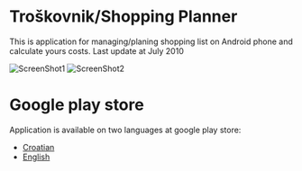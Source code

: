 # Troškovnik/Shopping Planner

This is application for managing/planing shopping list on Android phone and calculate yours costs.
Last update at July 2010

![ScreenShot1](https://lh3.ggpht.com/PlEqteVoOnGca48h9huMAH-86CUWQwe9uUzWGf-IGSDi1Dnl2z5Kh6L_Zti0C4OhIMTl=h900-rw)
![ScreenShot2](https://lh3.ggpht.com/4R46W_7MYRlF33gk3KhQRylmqFSZNMtvzsDaqip4BGj0LIqGiX77d6Tv-m_7EvLRc7o=h900-rw)


# Google play store
Application is available on two languages at google play store:
*  [Croatian](https://play.google.com/store/apps/details?id=troskovnik.gui&hl=en)
*  [English](https://play.google.com/store/apps/details?id=sp.gui&hl=en) 
